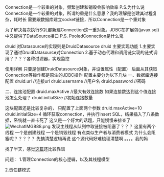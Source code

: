 Connection是一个较重的对象，频繁创建和销毁会影响效率
P.S.为什么说Connection是一个较重的对象，所谓的重是什么意思？我的理解是创建其过程复杂，耗时长
需要跟数据库建立socket链接，所以Connection是一个重对象

为了解决每次执行SQL都新建Connection这一重对象。JDBC在扩展包(javax.sql)中又提供了DataSource接口
P.S. PooledConnection是什么鬼

druid 对Datasource的实现则是DruidDatasource
druid 主要实现功能
1.主要实现了通过DruidDatasource对Connection
2.基于动态代理和调用链实现的链式调用？？？？各种过滤器，实现监控

使用详解
只要是创建DruidDatasource对象，并设置属性（配置）
后面从其获取Connection等操作都是原生的JDBC操作
配置主要分为以下几块
一、数据库连接配置
druid.url //连接url
druid.username //用户名
druid.password //密码

二、连接池配置
druid.maxActive //最大有效连接数 如果连接数达到这个值连接池怎么处理？
druid.initialSize //初始连接数量

这块配置还是比较复杂的，
只配置了上面两个参数
druid.maxActive=10
druid.initialSize=4
循环获取connection，并执行insert SQL，结果插入了八条数据，系统就一直卡死了
这又是一个好大的话题，只能慢慢来排查了
![WechatIMG888.png](http://ww1.sinaimg.cn/large/0079pfhqly1g7nf5rn2uxj31de0ben0f.jpg)
发现主线程从队列中取链接被阻塞了？？？
这里有两个线程 一个是创建线程 一个是销毁线程 有点类似生产者与消费者模式 
为什么会阻塞呢？？？？？ 先搞清楚逻辑再说
这个源代码好难梳理清楚啊 。。。。我的妈

找了半天，感觉[这篇](https://www.jianshu.com/p/16a646a4eccd)还比较靠谱


问题：
1.管理Connection的核心逻辑，以及其线程模型



2.责任链模式





